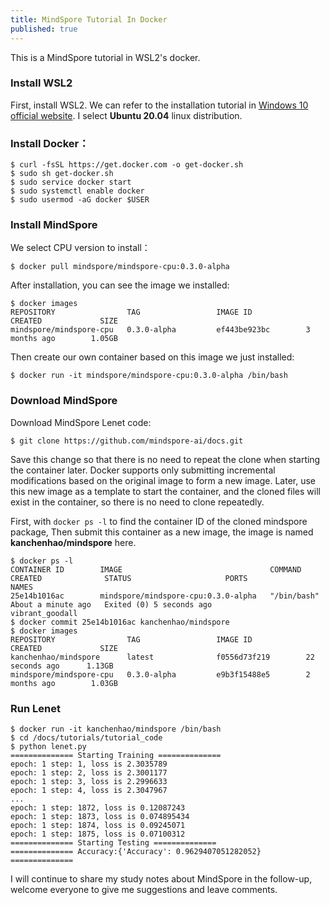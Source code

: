 ```yaml
---
title: MindSpore Tutorial In Docker
published: true
---
```


This is a MindSpore tutorial in WSL2's docker.

### Install WSL2
First, install WSL2. We can refer to the installation tutorial in [Windows 10 official website](https://docs.microsoft.com/en-us/windows/wsl/install-win10). I select **Ubuntu 20.04** linux distribution.

### Install Docker：

```shell
$ curl -fsSL https://get.docker.com -o get-docker.sh
$ sudo sh get-docker.sh
$ sudo service docker start
$ sudo systemctl enable docker
$ sudo usermod -aG docker $USER
```

### Install MindSpore

We select CPU version to install：

```shell
$ docker pull mindspore/mindspore-cpu:0.3.0-alpha
```

<!-- more -->

After installation, you can see the image we installed:

```shell
$ docker images
REPOSITORY                TAG                 IMAGE ID            CREATED             SIZE
mindspore/mindspore-cpu   0.3.0-alpha         ef443be923bc        3 months ago        1.05GB
```

Then create our own container based on this image we just installed:

```shell
$ docker run -it mindspore/mindspore-cpu:0.3.0-alpha /bin/bash
```

### Download MindSpore

Download MindSpore Lenet code:

```shell
$ git clone https://github.com/mindspore-ai/docs.git
```

Save this change so that there is no need to repeat the clone when starting the container later. Docker supports only submitting incremental modifications based on the original image to form a new image. Later, use this new image as a template to start the container, and the cloned files will exist in the container, so there is no need to clone repeatedly.

First, with ```docker ps -l``` to find the container ID of the cloned mindspore package, Then submit this container as a new image, the image is named **kanchenhao/mindspore** here.

```shell
$ docker ps -l
CONTAINER ID        IMAGE                                 COMMAND             CREATED              STATUS                     PORTS               NAMES
25e14b1016ac        mindspore/mindspore-cpu:0.3.0-alpha   "/bin/bash"         About a minute ago   Exited (0) 5 seconds ago                       vibrant_goodall
$ docker commit 25e14b1016ac kanchenhao/mindspore
$ docker images
REPOSITORY                TAG                 IMAGE ID            CREATED             SIZE
kanchenhao/mindspore      latest              f0556d73f219        22 seconds ago      1.13GB
mindspore/mindspore-cpu   0.3.0-alpha         e9b3f15488e5        2 months ago        1.03GB
```

### Run Lenet

```shell
$ docker run -it kanchenhao/mindspore /bin/bash
$ cd /docs/tutorials/tutorial_code
$ python lenet.py
============== Starting Training ==============
epoch: 1 step: 1, loss is 2.3035789
epoch: 1 step: 2, loss is 2.3001177
epoch: 1 step: 3, loss is 2.2996633
epoch: 1 step: 4, loss is 2.3047967
...
epoch: 1 step: 1872, loss is 0.12087243
epoch: 1 step: 1873, loss is 0.074895434
epoch: 1 step: 1874, loss is 0.09245071
epoch: 1 step: 1875, loss is 0.07100312
============== Starting Testing ==============
============== Accuracy:{'Accuracy': 0.9629407051282052} ==============
```

I will continue to share my study notes about MindSpore in the follow-up, welcome everyone to give me suggestions and leave comments.